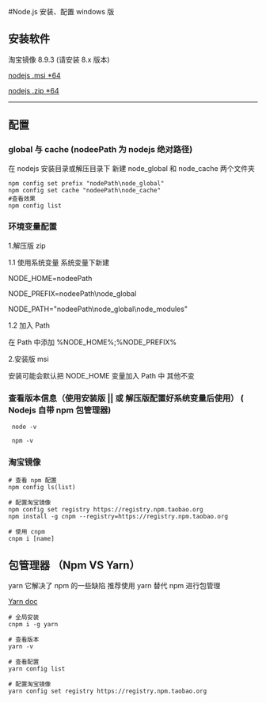#Node.js 安装、配置 windows 版

## 安装软件

淘宝镜像 8.9.3 (请安装 8.x 版本)

[nodejs .msi \*64](https://npm.taobao.org/mirrors/node/v8.9.3/node-v8.9.3-x64.msi)

[nodejs .zip \*64](https://npm.taobao.org/mirrors/node/v8.9.3/node-v8.9.3-win-x64.zip)

---

## 配置

### global 与 cache (nodeePath 为 nodejs 绝对路径)

在 nodejs 安装目录或解压目录下 新建 node_global 和 node_cache 两个文件夹

```shell
npm config set prefix "nodePath\node_global"
npm config set cache "nodeePath\node_cache"
#查看效果
npm config list
```

### 环境变量配置

1.解压版 zip

1.1 使用系统变量 系统变量下新建

NODE_HOME=nodeePath

NODE_PREFIX=nodeePath\node_global

NODE_PATH="nodeePath\node_global\node_modules"

1.2 加入 Path

在 Path 中添加 %NODE_HOME%;%NODE_PREFIX%

2.安装版 msi

安装可能会默认把 NODE_HOME 变量加入 Path 中 其他不变

### 查看版本信息（使用安装版 || 或 解压版配置好系统变量后使用） ( Nodejs 自带 npm 包管理器)

```shell
 node -v

 npm -v
```

### 淘宝镜像

```shell
# 查看 npm 配置
npm config ls(list)

# 配置淘宝镜像
npm config set registry https://registry.npm.taobao.org
npm install -g cnpm --registry=https://registry.npm.taobao.org

# 使用 cnpm
cnpm i [name]
```

## 包管理器 （Npm VS Yarn）

yarn 它解决了 npm 的一些缺陷 推荐使用 yarn 替代 npm 进行包管理

[Yarn doc](https://yarnpkg.com/zh-Hans/docs/cli/)

```shell
# 全局安装
cnpm i -g yarn

# 查看版本
yarn -v

# 查看配置
yarn config list

# 配置淘宝镜像
yarn config set registry https://registry.npm.taobao.org
```

